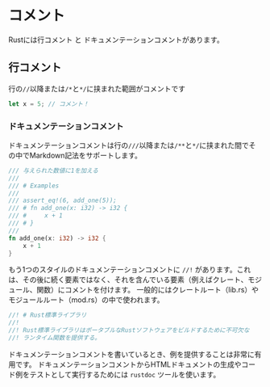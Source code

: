 # コメント
Rustには行コメント と ドキュメンテーションコメントがあります。
## 行コメント
行の`//`以降または`/*`と`*/`に挟まれた範囲がコメントです
```Rust
let x = 5; // コメント！
```
### ドキュメンテーションコメント
ドキュメンテーションコメントは行の`///`以降または`/**`と`*/`に挟まれた間でその中でMarkdown記法をサポートします。
```Rust
/// 与えられた数値に1を加える
///
/// # Examples
///
/// assert_eq!(6, add_one(5));
/// # fn add_one(x: i32) -> i32 {
/// #     x + 1
/// # }
///
fn add_one(x: i32) -> i32 {
    x + 1
}

```

もう1つのスタイルのドキュメンテーションコメントに `//!` があります。これは、その後に続く要素ではなく、それを含んでいる要素（例えばクレート、モジュール、関数）にコメントを付けます。 一般的にはクレートルート（lib.rs）やモジュールルート（mod.rs）の中で使われます。
```Rust
//! # Rust標準ライブラリ
//!
//! Rust標準ライブラリはポータブルなRustソフトウェアをビルドするために不可欠な
//! ランタイム関数を提供する。
```  
ドキュメンテーションコメントを書いているとき、例を提供することは非常に有用です。
ドキュメンテーションコメントからHTMLドキュメントの生成やコード例をテストとして実行するためには `rustdoc` ツールを使います。

